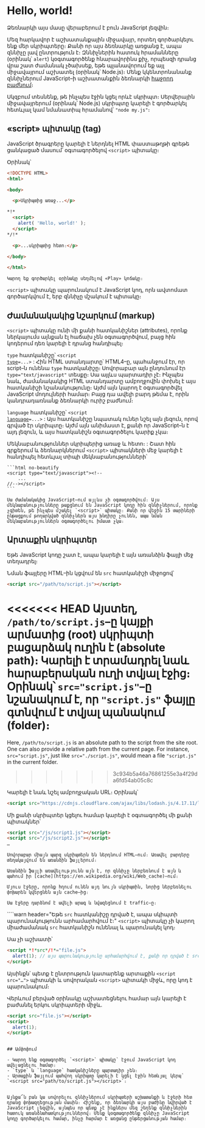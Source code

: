 # Hello, world!

Ձեռնարկի այս մասը վերաբերում է բուն JavaScript լեզվին։

Մեզ հարկավոր է աշխատանքային միջավայր, որտեղ գործարկելու ենք մեր սկրիպտերը։ Քանի որ այս ձեռնարկը առցանց է, ապա զննիչը լավ ընտրություն է։ Զննիչներին հատուկ հրամանները (օրինակ՝ `alert`) կօգտագործենք հնարավորինս քիչ, որպեսզի դրանց վրա շատ ժամանակ չծախսեք, եթե պլանավորում եք այլ միջավայրում աշխատել (օրինակ՝ Node.js)։ Մենք կկենտրոնանանք զննիչներում JavaScript–ի աշխատանքին ձեռնարկի [հաջորդ բաժնում](/ui)։

Սկզբում տեսնենք, թե ինչպես էջին կցել որևէ սկրիպտ։ Սերվերային միջավայրերում (օրինակ՝ Node.js) սկրիպտը կարելի է գործարկել հետևյալ կամ նմանատիպ հրամանով՝ `"node my.js"`։


## «script» պիտակը (tag)

JavaScript ծրագրերը կարելի է ներդնել HTML փաստաթղթի գրեթե ցանկացած մասում՝ օգտագործելով `<script>` պիտակը։

Օրինակ՝

```html run height=100
<!DOCTYPE HTML>
<html>

<body>

  <p>Սկրիպտից առաջ...</p>

*!*
  <script>
    alert( 'Hello, world!' );
  </script>
*/!*

  <p>...սկրիպտից հետո։</p>

</body>

</html>
```

```online
Կարող եք գործարկել օրինակը սեղմելով «Play» կոճակը։
```

`<script>` պիտակը պարունակում է JavaScript կոդ, որն ավտոմատ գործարկվում է, երբ զննիչը մշակում է պիտակը։


## Ժամանակակից նշարկում (markup)

`<script>` պիտակը ունի մի քանի հատկանիշներ (attributes), որոնք ներկայումս այնքան էլ հաճախ չեն օգտագործվում, բայց հին կոդերում դեռ կարելի է դրանց հանդիպել։

`type` հատկանիշը՝ <code>&lt;script <u>type</u>=...&gt;</code>
:  Հին HTML ստանդարտը՝ HTML4–ը, պահանջում էր, որ script–ն ունենա `type` հատկանիշը։ Սովորաբար այն ընդունում էր `type="text/javascript"` տեսքը։ Սա այլևս պարտադիր չէ։ Ինչպես նաև, ժամանակակից HTML ստանդարտը ամբողջովին փոխել է այս հատկանիշի նշանակությունը։ Այժմ այն կարող է օգտագործվել JavaScript մոդուլների համար։ Բայց դա ավելի բարդ թեմա է, որին կանդրադառնանք ձեռնարկի ուրիշ բաժնում։

`language` հատկանիշը՝ <code>&lt;script <u>language</u>=...&gt;</code>
: Այս հատկանիշը նպատակ ուներ նշել այն լեզուն, որով գրված էր սկրիպտը։ Այժմ այն անիմաստ է, քանի որ JavaScript–ն է այդ լեզուն, և այս հատկանիշն օգտագործելու կարիք չկա։

Մեկնաբանություններ սկրիպերից առաջ և հետո։
: Շատ հին գրքերում և ձեռնարկներում `<script>` պիտակների մեջ կարելի է հանդիպել հետևյալ տիպի մեկնաբանությունների՝

    ```html no-beautify
    <script type="text/javascript"><!--
        ...
    //--></script>
    ```

    Սա ժամանակակից JavaScript–ում այլևս չի օգտագործվում։ Այս մեկնաբանությունները թաքցնում են JavaScript կոդը հին զննիչներում, որոնք չգիտեն, թե ինչպես մշակել `<script>` պիտակը։ Քանի որ վեջին 15 տարիների ընթացքում թողարկված զննիչներն այս խնդիրը չունեն, ապա նման մեկնաբանություններն օգտագործելու իմաստ չկա։


## Արտաքին սկրիպտեր

Եթե JavaScript կոդը շատ է, ապա կարելի է այն առանձին ֆայլի մեջ տեղադրել։

Նման ֆայլերը HTML–ին կցվում են `src` հատկանիշի միջոցով՝

```html
<script src="/path/to/script.js"></script>
```

<<<<<<< HEAD
Այստեղ, `/path/to/script.js`–ը կայքի արմատից (root) սկրիպտի բացարձակ ուղին է (absolute path)։ Կարելի է տրամադրել նաև հարաբերական ուղի տվյալ էջից։ Օրինակ՝ `src="script.js"`–ը նշանակում է, որ `"script.js"` ֆայլը գտնվում է տվյալ պանակում (folder)։
=======
Here, `/path/to/script.js` is an absolute path to the script from the site root. One can also provide a relative path from the current page. For instance, `src="script.js"`, just like `src="./script.js"`, would mean a file `"script.js"` in the current folder.
>>>>>>> 3c934b5a46a76861255e3a4f29da6fd54ab05c8c

Կարելի է նաև նշել ամբողջական URL։ Օրինակ՝

```html
<script src="https://cdnjs.cloudflare.com/ajax/libs/lodash.js/4.17.11/lodash.js"></script>
```

Մի քանի սկրիպտեր կցելու համար կարելի է օգտագործել մի քանի պիտակներ՝

```html
<script src="/js/script1.js"></script>
<script src="/js/script2.js"></script>
…
```

```smart
Սովորաբար միայն պարզ սկրիպտերն են ներդնում HTML–ում։ Առավել բարդերը տեղակայվում են առանձին ֆայլերում։

Առանձին ֆայլի առավելությունն այն է, որ զննիչը ներբեռնում է այն և պահում իր [cache](https://en.wikipedia.org/wiki/Web_cache)–ում։

Մյուս էջերը, որոնք հղում ունեն այդ նույն սկրիպտին, նորից ներբեռնելու փոխարեն կվերցնեն այն cache–ից։

Սա էջերը դարձնոմ է ավելի արագ և նվազեցնում է traffic–ը։
```

````warn header="Եթե `src` հատկանիշը դրված է, ապա սկիպտի պարունակությունն արհամարհվում է։"
`<script>` պիտակը չի կարող միաժամանակ `src` հատկանիշն ունենալ և պարունակել կոդ։

Սա չի աշխատի՝

```html
<script *!*src*/!*="file.js">
  alert(1); // այս պարունակությունը արհամարհվում է, քանի որ դրված է src հատկանիշը
</script>
```

Այսինքն՝ պետք է ընտրություն կատարենք արտաքին `<script src="…">` պիտակի և սովորական `<script>` պիտակի միջև, որը կոդ է պարունակում։

Վերևում բերված օրինակը աշխատեցնելու համար այն կարելի է բաժանել երկու սկրիպտերի միջև․

```html
<script src="file.js"></script>
<script>
  alert(1);
</script>
```
````

## Ամփոփում

- Կարող ենք օգտագործել `<script>` պիտակը՝ էջում JavaScript կոդ ավելացնելու համար։
- `type` և `language` հատկանիշները պարտադիր չեն։
- Արտաքին ֆայլում պահվող սկրիպտը կարելի է կցել էջին հետևյալ կերպ՝ `<script src="path/to/script.js"></script>`։


Այնքա՜ն բան կա սովորելու զննիչներում սկրիպտերի աշխատանքի և էջերի հետ դրանց փոխազդեցության մասին։ Հիշենք, որ ձեռնարկի այս բաժինը նվիրված է JavaScript լեզվին, այնպես որ պետք չէ ինքներս մեզ շեղենք զննիչներին հատուկ առանձնահատկություններով։ Մենք կօգտագործենք զննիչը JavaScript կոդը գործարկելու համար, ինչը հարմար է առցանց ընթերցանության համար։
